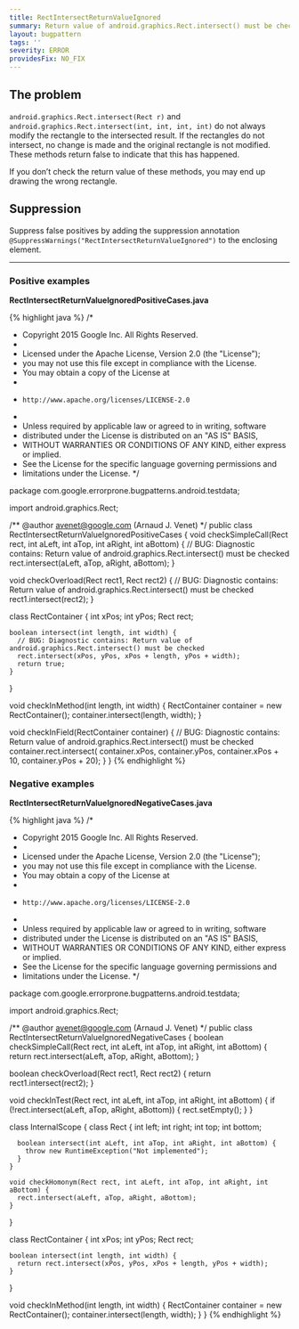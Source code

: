 ```yaml
---
title: RectIntersectReturnValueIgnored
summary: Return value of android.graphics.Rect.intersect() must be checked
layout: bugpattern
tags: ''
severity: ERROR
providesFix: NO_FIX
---
```


<!--
*** AUTO-GENERATED, DO NOT MODIFY ***
To make changes, edit the @BugPattern annotation or the explanation in docs/bugpattern.
-->

## The problem
`android.graphics.Rect.intersect(Rect r)` and `android.graphics.Rect.intersect(int, int, int, int)` do not always modify the rectangle to the intersected result. If the rectangles do not intersect, no change is made and the original rectangle is not modified. These methods return false to indicate that this has happened.

If you don’t check the return value of these methods, you may end up drawing the wrong rectangle.

## Suppression
Suppress false positives by adding the suppression annotation `@SuppressWarnings("RectIntersectReturnValueIgnored")` to the enclosing element.

----------

### Positive examples
__RectIntersectReturnValueIgnoredPositiveCases.java__

{% highlight java %}
/*
 * Copyright 2015 Google Inc. All Rights Reserved.
 *
 * Licensed under the Apache License, Version 2.0 (the "License");
 * you may not use this file except in compliance with the License.
 * You may obtain a copy of the License at
 *
 *     http://www.apache.org/licenses/LICENSE-2.0
 *
 * Unless required by applicable law or agreed to in writing, software
 * distributed under the License is distributed on an "AS IS" BASIS,
 * WITHOUT WARRANTIES OR CONDITIONS OF ANY KIND, either express or implied.
 * See the License for the specific language governing permissions and
 * limitations under the License.
 */

package com.google.errorprone.bugpatterns.android.testdata;

import android.graphics.Rect;

/** @author avenet@google.com (Arnaud J. Venet) */
public class RectIntersectReturnValueIgnoredPositiveCases {
  void checkSimpleCall(Rect rect, int aLeft, int aTop, int aRight, int aBottom) {
    // BUG: Diagnostic contains: Return value of android.graphics.Rect.intersect() must be checked
    rect.intersect(aLeft, aTop, aRight, aBottom);
  }

  void checkOverload(Rect rect1, Rect rect2) {
    // BUG: Diagnostic contains: Return value of android.graphics.Rect.intersect() must be checked
    rect1.intersect(rect2);
  }

  class RectContainer {
    int xPos;
    int yPos;
    Rect rect;

    boolean intersect(int length, int width) {
      // BUG: Diagnostic contains: Return value of android.graphics.Rect.intersect() must be checked
      rect.intersect(xPos, yPos, xPos + length, yPos + width);
      return true;
    }
  }

  void checkInMethod(int length, int width) {
    RectContainer container = new RectContainer();
    container.intersect(length, width);
  }

  void checkInField(RectContainer container) {
    // BUG: Diagnostic contains: Return value of android.graphics.Rect.intersect() must be checked
    container.rect.intersect(
        container.xPos, container.yPos, container.xPos + 10, container.yPos + 20);
  }
}
{% endhighlight %}

### Negative examples
__RectIntersectReturnValueIgnoredNegativeCases.java__

{% highlight java %}
/*
 * Copyright 2015 Google Inc. All Rights Reserved.
 *
 * Licensed under the Apache License, Version 2.0 (the "License");
 * you may not use this file except in compliance with the License.
 * You may obtain a copy of the License at
 *
 *     http://www.apache.org/licenses/LICENSE-2.0
 *
 * Unless required by applicable law or agreed to in writing, software
 * distributed under the License is distributed on an "AS IS" BASIS,
 * WITHOUT WARRANTIES OR CONDITIONS OF ANY KIND, either express or implied.
 * See the License for the specific language governing permissions and
 * limitations under the License.
 */

package com.google.errorprone.bugpatterns.android.testdata;

import android.graphics.Rect;

/** @author avenet@google.com (Arnaud J. Venet) */
public class RectIntersectReturnValueIgnoredNegativeCases {
  boolean checkSimpleCall(Rect rect, int aLeft, int aTop, int aRight, int aBottom) {
    return rect.intersect(aLeft, aTop, aRight, aBottom);
  }

  boolean checkOverload(Rect rect1, Rect rect2) {
    return rect1.intersect(rect2);
  }

  void checkInTest(Rect rect, int aLeft, int aTop, int aRight, int aBottom) {
    if (!rect.intersect(aLeft, aTop, aRight, aBottom)) {
      rect.setEmpty();
    }
  }

  class InternalScope {
    class Rect {
      int left;
      int right;
      int top;
      int bottom;

      boolean intersect(int aLeft, int aTop, int aRight, int aBottom) {
        throw new RuntimeException("Not implemented");
      }
    }

    void checkHomonym(Rect rect, int aLeft, int aTop, int aRight, int aBottom) {
      rect.intersect(aLeft, aTop, aRight, aBottom);
    }
  }

  class RectContainer {
    int xPos;
    int yPos;
    Rect rect;

    boolean intersect(int length, int width) {
      return rect.intersect(xPos, yPos, xPos + length, yPos + width);
    }
  }

  void checkInMethod(int length, int width) {
    RectContainer container = new RectContainer();
    container.intersect(length, width);
  }
}
{% endhighlight %}

